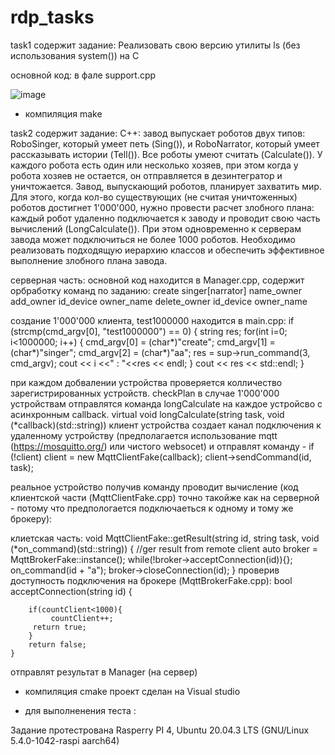 
# rdp_tasks

task1 cодержит задание:
Реализовать свою версию утилиты ls (без использования system()) на C

основной код:
в фале support.cpp

![image](https://user-images.githubusercontent.com/8803512/159418192-d57aa63a-78e1-4504-9336-4711aac83b14.png)

* компиляция 
   make

task2 содержит задание:
C++: завод выпускает роботов двух типов: RoboSinger, который умеет петь (Sing()), и
RoboNarrator, который умеет рассказывать истории (Tell()). Все роботы умеют считать
(Calculate()). У каждого робота есть один или несколько хозяев, при этом когда у робота
хозяев не остается, он отправляется в дезинтегратор и уничтожается. Завод, выпускающий
роботов, планирует захватить мир. Для этого, когда кол-во существующих (не считая
уничтоженных) роботов достигнет 1'000'000, нужно провести расчет злобного плана: каждый
робот удаленно подключается к заводу и проводит свою часть вычислений (LongCalculate()).
При этом одновременно к серверам завода может подключиться не более 1000 роботов.
Необходимо реализовать подходящую иерархию классов и обеспечить эффективное
выполнение злобного плана завода.



серверная часть:
основной код находится в Manager.cpp,
содержит орбработку команд по заданию:
  create singer[narrator] name_owner
  add_owner id_device owner_name
  delete_owner id_device owner_name

создание 1'000'000 клиента,
       test1000000 находится в main.cpp:
          if (strcmp(cmd_argv[0], "test1000000") == 0)
            {
                string res;
                for(int i=0; i<1000000; i++)
                    {
                        cmd_argv[0] = (char*)"create";
                        cmd_argv[1] = (char*)"singer";
                        cmd_argv[2] = (char*)"aa";
                        res = sup->run_command(3, cmd_argv);
                        cout << i <<" : "<<res << endl;
                    }
                cout << res << std::endl;
            }
  
при каждом добвалении устройства проверяется колличество зарегистрированных устройств. checkPlan
в случае 1'000'000 устройствам отправлятся команда longCalculate на каждое устройсво с асинхронным callback.
 virtual void longCalculate(string task, void (*callback)(std::string))
клиент устройства создает канал подключения к удаленному устройству (предполагается использование  mqtt (https://mosquitto.org/) или чистого websocet)
и отправлят команду - 
  if (!client)
            client = new MqttClientFake(callback);
        client->sendCommand(id, task);
        
реальное устройство получив команду проводит вычисление (код клиентской части (MqttClientFake.cpp) точно такойже как на серверной - потому что предпологается подключаеться к одному и тому же брокеру):

клиетская часть:
 void MqttClientFake::getResult(string id, string task, void (*on_command)(std::string))
{
         //ger result from remote client
        auto broker = MqttBrokerFake::instance();
        while(!broker->acceptConnection(id)){};
        on_command(id + "a");
        broker->closeConnection(id);
}
проверив доступность подключения на брокере (MqttBrokerFake.cpp):
bool acceptConnection(string id)
    {
        
        if(countClient<1000){
             countClient++;
         return true;
        }
        return false;
    }
 отправлят результат в Manager (на сервер)
 
 * компиляция 
            сmake проект сделан на Visual studio
            
 * для выполненения теста :
            
            
 Задание протестрована Rasperry PI 4, Ubuntu 20.04.3 LTS (GNU/Linux 5.4.0-1042-raspi aarch64)
      


    





